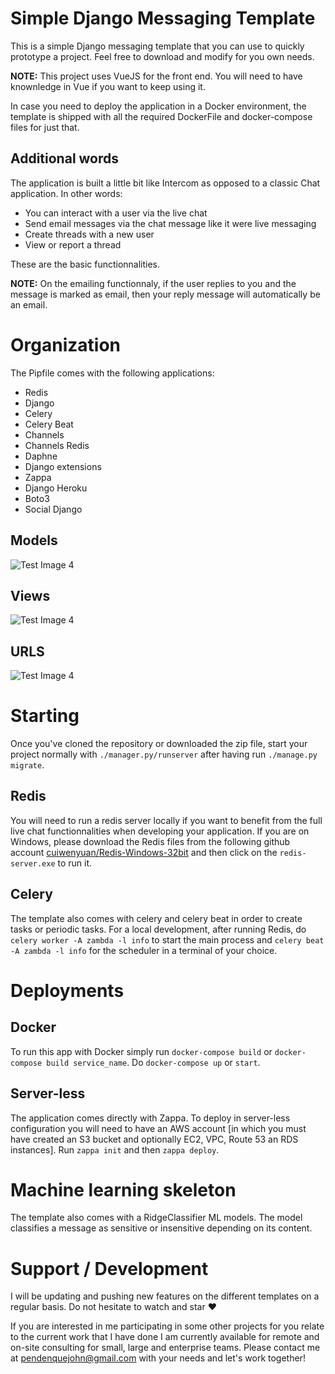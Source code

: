 # Simple Django Messaging Template

This is a simple Django messaging template that you can use to quickly prototype a project. Feel free to download and modify for you own needs.

__NOTE:__ This project uses VueJS for the front end. You will need to have knownledge in Vue if you want to keep using it.

In case you need to deploy the application in a Docker environment, the template is shipped with all the required DockerFile and docker-compose files for just that.

## Additional words

The application is built a little bit like Intercom as opposed to a classic Chat application. In other words:

* You can interact with a user via the live chat
* Send email messages via the chat message like it were live messaging
* Create threads with a new user
* View or report a thread

These are the basic functionnalities.

__NOTE:__ On the emailing functionnaly, if the user replies to you and the message is marked as email, then your reply message will automatically be an email.

# Organization

The Pipfile comes with the following applications:

* Redis
* Django
* Celery
* Celery Beat
* Channels
* Channels Redis
* Daphne
* Django extensions
* Zappa
* Django Heroku
* Boto3
* Social Django

## Models

![Test Image 4](./assets/models1.png)

## Views

![Test Image 4](./assets/views.png)

## URLS

![Test Image 4](./assets/urls.png)


# Starting

Once you've cloned the repository or downloaded the zip file, start your project normally with `./manager.py/runserver` after having run `./manage.py migrate`.

## Redis

You will need to run a redis server locally if you want to benefit from the full live chat functionnalities when developing your application. If you are on Windows, please download the Redis files from the following github account [cuiwenyuan/Redis-Windows-32bit](https://github.com/cuiwenyuan/Redis-Windows-32bit) and then click on the `redis-server.exe` to run it.

## Celery

The template also comes with celery and celery beat in order to create tasks or periodic tasks. For a local development, after running Redis, do `celery worker -A zambda -l info` to start the main process and `celery beat -A zambda -l info` for the scheduler in a terminal of your choice.


# Deployments

## Docker

To run this app with Docker simply run `docker-compose build` or `docker-compose build service_name`. Do `docker-compose up` or `start`.  

## Server-less

The application comes directly with Zappa. To deploy in server-less configuration you will need to have an AWS account [in which you must have created an S3 bucket and optionally EC2, VPC, Route 53 an RDS instances]. Run `zappa init` and then `zappa deploy`.


# Machine learning skeleton

The template also comes with a RidgeClassifier ML models. The model classifies a message as sensitive or insensitive depending on its content.


# Support / Development

I will be updating and pushing new features on the different templates on a regular basis. Do not hesitate to watch and star :heart:

If you are interested in me participating in some other projects for you relate to the current work that I have done I am currently available for remote and on-site consulting for small, large and enterprise teams. Please contact me at pendenquejohn@gmail.com with your needs and let's work together!
